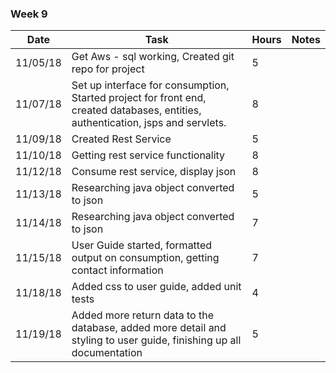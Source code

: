 ### Week 9
| Date | Task | Hours | Notes|
|------|------|-------|------|
| 11/05/18|  Get Aws - sql working, Created git repo for project|5| |
| 11/07/18|  Set up interface for consumption, Started project for front end, created databases, entities, authentication, jsps and servlets. |8| |
| 11/09/18|  Created Rest Service|5| |
| 11/10/18|  Getting rest service functionality|8| |
| 11/12/18|  Consume rest service, display json|8| |
| 11/13/18|  Researching java object converted to json |5| |
| 11/14/18|  Researching java object converted to json |7| |
| 11/15/18|  User Guide started, formatted output on consumption, getting contact information|7| |
| 11/18/18|  Added css to user guide, added unit tests|4| |
| 11/19/18|  Added more return data to the database, added more detail and styling to user guide, finishing up all documentation|5| |

